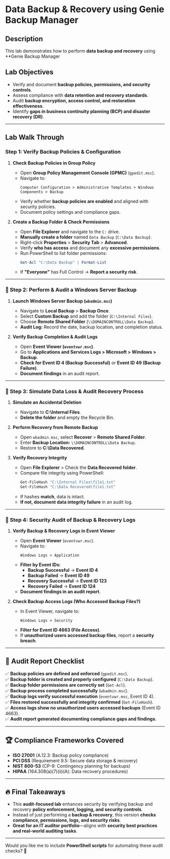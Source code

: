 # Data Backup & Recovery using Genie Backup Manager

## Description
This lab demonstrates how to perform **data backup and recovery** using **Genie Backup Manager

## Lab Objectives
- Verify and document **backup policies, permissions, and security controls**.
- Assess compliance with **data retention and recovery standards**.
- Audit **backup encryption, access control, and restoration effectiveness**.
- Identify **gaps in business continuity planning (BCP) and disaster recovery (DR)**.

---

## **Lab Walk Through**

### **Step 1: Verify Backup Policies & Configuration**
1. **Check Backup Policies in Group Policy**
   - Open **Group Policy Management Console (GPMC)** (`gpedit.msc`).
   - Navigate to:
     ```
     Computer Configuration > Administrative Templates > Windows Components > Backup
     ```
   - Verify whether **backup policies are enabled** and aligned with security policies.
   - Document policy settings and compliance gaps.

2. **Create a Backup Folder & Check Permissions**
   - Open **File Explorer** and navigate to the `C:` drive.
   - **Manually create a folder** named `Data Backup` (`C:\Data Backup`).
   - Right-click **Properties** > **Security Tab** > **Advanced**.
   - Verify **who has access** and document any **excessive permissions**.
   - Run PowerShell to list folder permissions:
     ```powershell
     Get-Acl "C:\Data Backup" | Format-List
     ```
   - If **"Everyone"** has Full Control → **Report a security risk**.

---

### **📌 Step 2: Perform & Audit a Windows Server Backup**
1. **Launch Windows Server Backup (`wbadmin.msc`)**
   - Navigate to **Local Backup** > **Backup Once**.
   - Select **Custom Backup** and add the folder (`C:\Internal Files`).
   - Choose **Remote Shared Folder** (`\\DOMAINCONTROLL\Data Backup`).
   - **Audit Log:** Record the date, backup location, and completion status.

2. **Verify Backup Completion & Audit Logs**
   - Open **Event Viewer (`eventvwr.msc`)**.
   - Go to **Applications and Services Logs > Microsoft > Windows > Backup**.
   - **Check for Event ID 4 (Backup Successful)** or **Event ID 49 (Backup Failure)**.
   - **Document findings** in an audit report.

---

### **📌 Step 3: Simulate Data Loss & Audit Recovery Process**
1. **Simulate an Accidental Deletion**
   - Navigate to **C:\Internal Files**.
   - **Delete the folder** and empty the Recycle Bin.

2. **Perform Recovery from Remote Backup**
   - Open `wbadmin.msc`, select **Recover** > **Remote Shared Folder**.
   - Enter **Backup Location:** `\\DOMAINCONTROLL\Data Backup`.
   - Restore to **C:\Data Recovered**.

3. **Verify Recovery Integrity**
   - Open **File Explorer** > Check the **Data Recovered folder**.
   - Compare file integrity using PowerShell:
     ```powershell
     Get-FileHash "C:\Internal Files\file1.txt"
     Get-FileHash "C:\Data Recovered\file1.txt"
     ```
   - If hashes **match**, data is intact.
   - **If not, document data integrity failure** in an audit log.

---

### **📌 Step 4: Security Audit of Backup & Recovery Logs**
1. **Verify Backup & Recovery Logs in Event Viewer**
   - Open **Event Viewer** (`eventvwr.msc`).
   - Navigate to:
     ```
     Windows Logs > Application
     ```
   - **Filter by Event IDs:**
     - **Backup Successful** → **Event ID 4**
     - **Backup Failed** → **Event ID 49**
     - **Recovery Successful** → **Event ID 123**
     - **Recovery Failed** → **Event ID 124**
   - **Document findings in an audit report**.

2. **Check Backup Access Logs (Who Accessed Backup Files?)**
   - In Event Viewer, navigate to:
     ```
     Windows Logs > Security
     ```
   - **Filter for Event ID 4663 (File Access)**.
   - If **unauthorized users accessed backup files**, report a **security breach**.

---

## **📜 Audit Report Checklist**
✅ **Backup policies are defined and enforced** (`gpedit.msc`).  
✅ **Backup folder is created and properly configured** (`C:\Data Backup`).  
✅ **Backup folder permissions are correctly set** (`Get-Acl`).  
✅ **Backup process completed successfully** (`wbadmin.msc`).  
✅ **Backup logs verify successful execution** (`eventvwr.msc`, Event ID 4).  
✅ **Files restored successfully and integrity confirmed** (`Get-FileHash`).  
✅ **Access logs show no unauthorized users accessed backups** (Event ID 4663).  
✅ **Audit report generated documenting compliance gaps and findings**.

---

## **🏆 Compliance Frameworks Covered**
- **ISO 27001** (A.12.3: Backup policy compliance)  
- **PCI DSS** (Requirement 9.5: Secure data storage & recovery)  
- **NIST 800-53** (CP-9: Contingency planning for backups)  
- **HIPAA** (164.308(a)(7)(ii)(A): Data recovery procedures)  

---

## **🔥 Final Takeaways**
- This **audit-focused lab** enhances security by verifying backup and recovery **policy enforcement, logging, and security controls**.
- Instead of just performing a **backup & recovery**, this version **checks compliance, permissions, logs, and security risks**.
- **Great for an IT auditor portfolio**—aligns with **security best practices and real-world auditing tasks**.

---

Would you like me to include **PowerShell scripts** for automating these audit checks? 🚀
